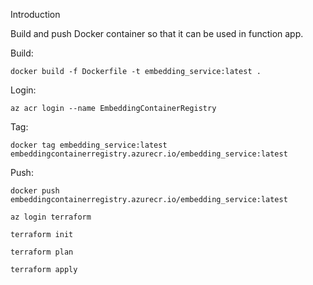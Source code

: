Introduction

Build and push Docker container so that it can be used in function app.

Build: 

`docker build -f Dockerfile -t embedding_service:latest . `


Login: 

`az acr login --name EmbeddingContainerRegistry `

Tag: 

`docker tag embedding_service:latest embeddingcontainerregistry.azurecr.io/embedding_service:latest`

Push: 

`docker push embeddingcontainerregistry.azurecr.io/embedding_service:latest`



`az login terraform`

`terraform init` 

`terraform plan` 

`terraform apply`

